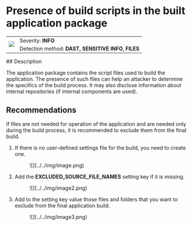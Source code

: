 # Presence of build scripts in the built application package

<table class='noborder'>
    <colgroup>
      <col/>
      <col/>
    </colgroup>
    <tbody>
      <tr>
        <td rowspan="2"><img src="../../../img/defekt_info.png"/></td>
        <td>Severity:<strong> INFO</strong></td>
      </tr>
      <tr>
        <td>Detection method:<strong> DAST, SENSITIVE INFO, FILES</strong></td>
      </tr>
    </tbody>
</table>
## Description

The application package contains the script files used to build the application. The presence of such files can help an attacker to determine the specifics of the build process. It may also disclose information about internal repositories (if internal components are used).

## Recommendations

If files are not needed for operation of the application and are needed only during the build process, it is recommended to exclude them from the final build.

1. If there is no user-defined settings file for the build, you need to create one.
   
    <figure markdown>
    ![](../../img/image.png)
    </figure>

2. Add the **EXCLUDED\_SOURCE\_FILE\_NAMES** setting key if it is missing.
   
    <figure markdown>
    ![](../../img/image2.png)
    </figure>

3. Add to the setting key value those files and folders that you want to exclude from the final application build.
   
    <figure markdown>
    ![](../../img/image3.png)
    </figure>
